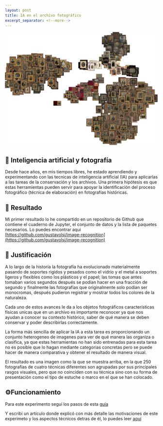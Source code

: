 ```yaml
---
layout: post
title: IA en el archivo fotográfico
excerpt_separator: <!--more-->
---
```


![imagenes de camara](../images/tSNE-imagenes_camara.jpg)

## 🤖 Inteligencia artificial y fotografía

Desde hace años, en mis tiempos libres, he estado aprendiendo y experimentando con las tecnicas de inteligencia artificial (IA) para aplicarlas a las tareas de la conservación y los archivos. Una primera hipótesis es que estas herramientas pueden servir para apoyar la identificación del proceso fotográfico (técnica de elaboración) en fotografías históricas.

<!--more-->

## 🔗 Resultado

Mi primer resultado lo he compartido en un repositorio de Github que contiene el cuaderno de Jupyter, el conjunto de datos y la lista de paquetes necesarios. Lo puedes encontrar aqui [https://github.com/gustavolsj/image-recognition](https://github.com/gustavolsj/image-recognition)

## 🤔 Justificación

A lo largo de la historía la fotografía ha evolucionado materialmente pasando de soportes rigidos y pesados como el vidrio y el metal a soportes ligeros y flexibles como los plásticos y el papel; las tomas que antes tomaban varios segundos después se podían hacer en una fracción de segundo y finalmente las fotografías que originalmente solo podían ser monocromas, después pudieron registrar y mostrar todos los colores de la naturaleza.

Cada uno de estos avances le da a los objetos fotográficos características físicas unicas que en un archivo es importante reconocer ya que nos ayudan a conocer su contexto histórico, saber de qué manera se deben conservar y poder describirlas correctamente.

La forma más sencilla de aplicar la IA a esta tarea es proporcionando un conjunto heterogeneo de imagenes para ver de qué manera las organiza o clasifica, ya que estas herramientas no han sido entrenadas para esta tarea no es posible que lo hagan mediante categorias concretas pero se puede hacer de manera comparativa y obtener el resultado de manera visual.

El resultado es una imagen como la que se muestra arriba, en la que 250 fotografías de cuatro técnicas diferentes son agrupadas por sus principales rasgos visuales, pero que no coinciden con su técnica sino con su forma de presentación como el tipo de estuche o marco en el que se han colocado.

## ⚙️Funcionamiento

Para este experimento seguí los pasos de esta [guía](https://github.com/ml4a/ml4a/blob/master/examples/info_retrieval/image-tsne.ipynb)

Y escribí un artículo donde explicó con más detalle las motivaciones de este experimeto y los aspectos técnicos detras de él, lo puedes leer [aquí](https://www.academia.edu/92501941/Identificación_de_procesos_fotográficos_mediante_técnicas_de_aprendizaje_de_máquina)
